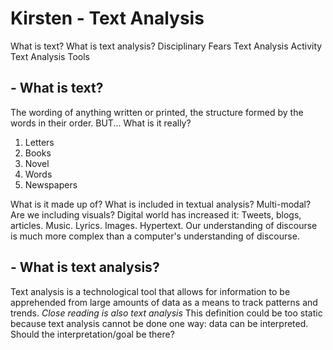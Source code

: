 # Kirsten - Text Analysis

What is text?
What is text analysis?
Disciplinary Fears
Text Analysis Activity
Text Analysis Tools

## - What is text?
The wording of anything written or printed, the structure formed by the words in their order. 
BUT... What is it really? 
1. Letters
2. Books
3. Novel
4. Words
5. Newspapers

What is it made up of? What is included in textual analysis? Multi-modal? Are we including visuals? 
Digital world has increased it: Tweets, blogs, articles. Music. Lyrics. Images. Hypertext. 
Our understanding of discourse is much more complex than a computer's understanding of discourse.

## - What is text analysis?
Text analysis is a technological tool that allows for information to be apprehended from large amounts of data as a means to track patterns and trends. 
*Close reading is also text analysis* 
This definition could be too static because text analysis cannot be done one way: data can be interpreted. Should the interpretation/goal be there?

